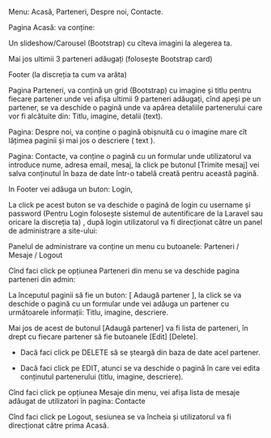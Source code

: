  

Menu: Acasă, Parteneri, Despre noi, Contacte.

 

Pagina Acasă: va conține:

Un slideshow/Carousel (Bootstrap) cu cîteva imagini la alegerea ta.

Mai jos ultimii 3 parteneri adăugați (folosește Bootstrap card)

Footer (la discreția ta cum va arăta)

 

Pagina Parteneri,  va conțină un grid (Bootstrap) cu imagine și titlu pentru fiecare partener unde vei afișa ultimii 9 parteneri adăugați, cînd apeși pe un partener, se va deschide o pagină unde va apărea detaliile partenerului care vor fi alcătuite din: Titlu, imagine, detalii (text).

 

Pagina:  Despre noi, va conține o pagină obișnuită cu o imagine mare cît lățimea paginii și mai jos o descriere ( text ).

 

Pagina:  Contacte, va conține o pagină cu un formular unde utilizatorul va introduce nume, adresa email, mesaj, la click pe butonul [Trimite mesaj] vei salva conținutul în baza de date într-o tabelă creată pentru această pagină.

 

In Footer vei adăuga un buton: Login,

La click pe acest buton se va deschide o pagină de login cu username și password (Pentru Login folosește sistemul de autentificare de la Laravel sau oricare la discreția ta) , după login utilizatorul va fi direcționat către un panel de administrare a site-ului:

 Panelul de administrare va conține un menu cu butoanele: Parteneri / Mesaje / Logout

 

Cînd faci click pe opțiunea Parteneri din menu se va deschide pagina parteneri din admin:

La începutul paginii să fie un buton: [ Adaugă partener ], la click se va deschide o pagină cu un formular unde vei adăuga un partener cu următoarele informații: Titlu, imagine, descriere.

Mai jos de acest de butonul [Adaugă partener] va fi lista de parteneri, în drept cu fiecare partener să fie butoanele [Edit] [Delete].

 - Dacă faci click pe DELETE să se șteargă din baza de date acel partener.

 - Dacă faci click pe EDIT, atunci se va deschide o pagină în care vei edita conținutul partenerului (titlu, imagine, descriere).

 

Cînd faci click pe opțiunea Mesaje din menu, vei afișa lista de mesaje adăugat de utilizatori în pagina: Contacte

 

Cînd faci click pe Logout, sesiunea se va încheia și utilizatorul va fi direcționat către prima Acasă.
